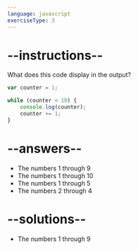 ```yaml
---
language: javascript
exerciseType: 3
---
```


# --instructions--

What does this code display in the output?
```javascript
var counter = 1;

while (counter < 10) {
    console.log(counter);
    counter += 1;
}
```

# --answers--

- The numbers 1 through 9
- The numbers 1 through 10
- The numbers 1 through 5
- The numbers 2 through 4

# --solutions--

- The numbers 1 through 9
